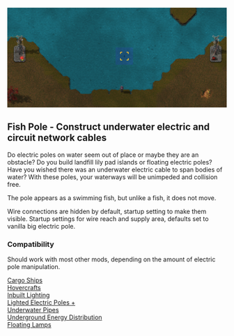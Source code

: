 ![Fish Pole](/underwater_wire.png)

## Fish Pole - Construct underwater electric and circuit network cables

Do electric poles on water seem out of place or maybe they are an obstacle?
Do you build landfill lily pad islands or floating electric poles?
Have you wished there was an underwater electric cable to span bodies of water?
With these poles, your waterways will be unimpeded and collision free.

The pole appears as a swimming fish, but unlike a fish, it does not move.

Wire connections are hidden by default, startup setting to make them visible.
Startup settings for wire reach and supply area, defaults set to vanilla big electric pole.

### Compatibility
Should work with most other mods, depending on the amount of electric pole manipulation.

[Cargo Ships](https://mods.factorio.com/mod/cargo-ships)  
[Hovercrafts](https://mods.factorio.com/mod/Hovercrafts)  
[Inbuilt Lighting](https://mods.factorio.com/mod/inbuilt_lighting)  
[Lighted Electric Poles +](https://mods.factorio.com/mod/LightedPolesPlus)  
[Underwater Pipes](https://mods.factorio.com/mod/underwater-pipes)  
[Underground Energy Distribution](https://mods.factorio.com/mod/underground-energy-distribution)  
[Floating Lamps](https://mods.factorio.com/mod/floating-lamps)
